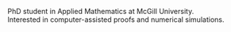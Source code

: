 PhD student in Applied Mathematics at McGill University.  
Interested in computer-assisted proofs and numerical simulations.
